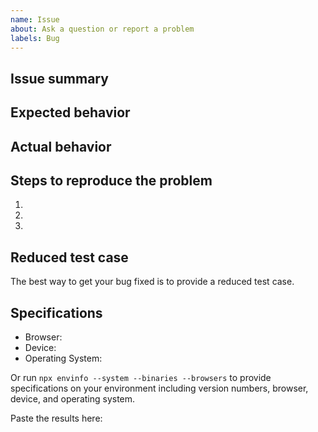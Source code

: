 ```yaml
---
name: Issue
about: Ask a question or report a problem
labels: Bug
---
```


## Issue summary

<!--
Write a short description of the issue here ↓
-->


## Expected behavior

<!--
What do you think should happen?
-->


## Actual behavior

<!--
What actually happens?

Tip: include an error message (in a `<details></details>` tag) if your issue is related to an error while running Polaris.

If you include an animated gif showing your issue, wrapping it in a details tag is also recommended. Gifs usually autoplay, which can cause accessibility issues for people reviewing your PR:

    <details>
      <summary>Summary of your gif(s)</summary>
      <img src="..." alt="Description of what the gif shows">
    </details>

-->


## Steps to reproduce the problem

1.
2.
3.

## Reduced test case

The best way to get your bug fixed is to provide a reduced test case.

## Specifications

- Browser:
- Device:
- Operating System:


Or run `npx envinfo --system --binaries --browsers` to provide specifications on your environment including version numbers, browser, device, and operating system.

Paste the results here:

```bash

```